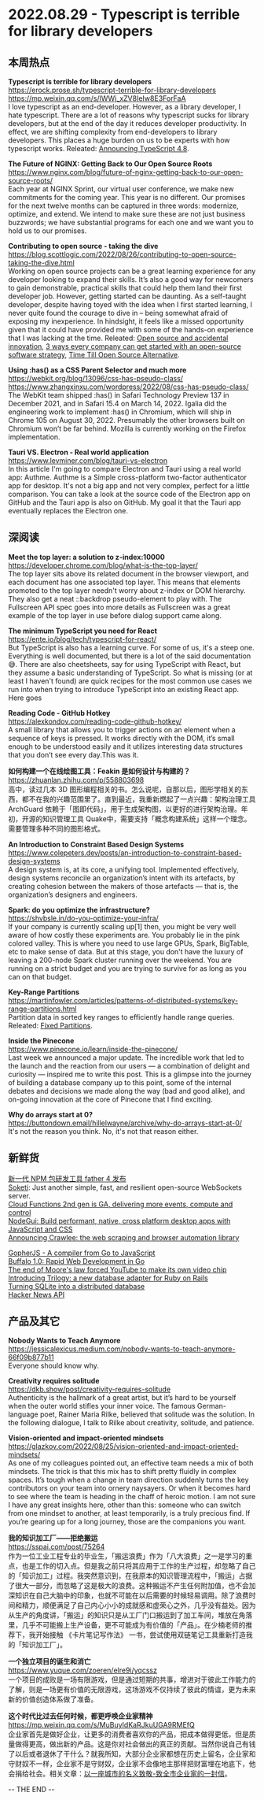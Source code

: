 2022.08.29 - Typescript is terrible for library developers  
========  

## 本周热点

**Typescript is terrible for library developers**  
https://erock.prose.sh/typescript-terrible-for-library-developers  
https://mp.weixin.qq.com/s/lWWj_xZV8IeIw8E3ForFaA  
I love typescript as an end-developer. However, as a library developer, I hate typescript. There are a lot of reasons why typescript sucks for library developers, but at the end of the day it reduces developer productivity. In effect, we are shifting complexity from end-developers to library developers. This places a huge burden on us to be experts with how typescript works. Releated: [Announcing TypeScript 4.8](https://devblogs.microsoft.com/typescript/announcing-typescript-4-8/).

**The Future of NGINX: Getting Back to Our Open Source Roots**  
https://www.nginx.com/blog/future-of-nginx-getting-back-to-our-open-source-roots/  
Each year at NGINX Sprint, our virtual user conference, we make new commitments for the coming year. This year is no different. Our promises for the next twelve months can be captured in three words: modernize, optimize, and extend. We intend to make sure these are not just business buzzwords; we have substantial programs for each one and we want you to hold us to our promises. 

**Contributing to open source - taking the dive**  
https://blog.scottlogic.com/2022/08/26/contributing-to-open-source-taking-the-dive.html  
Working on open source projects can be a great learning experience for any developer looking to expand their skills. It’s also a good way for newcomers to gain demonstrable, practical skills that could help them land their first developer job. However, getting started can be daunting. As a self-taught developer, despite having toyed with the idea when I first started learning, I never quite found the courage to dive in – being somewhat afraid of exposing my inexperience. In hindsight, it feels like a missed opportunity given that it could have provided me with some of the hands-on experience that I was lacking at the time. Releated: [Open source and accidental innovation](https://stackoverflow.blog/2022/08/24/open-source-and-accidental-innovation/), [3 ways every company can get started with an open-source software strategy](https://github.blog/2022-08-26-3-ways-every-company-can-get-started-with-an-open-source-software-strategy/), [Time Till Open Source Alternative](https://staltz.com/time-till-open-source-alternative.html).  

**Using :has() as a CSS Parent Selector and much more**  
https://webkit.org/blog/13096/css-has-pseudo-class/  
https://www.zhangxinxu.com/wordpress/2022/08/css-has-pseudo-class/  
The WebKit team shipped :has() in Safari Technology Preview 137 in December 2021, and in Safari 15.4 on March 14, 2022. Igalia did the engineering work to implement :has() in Chromium, which will ship in Chrome 105 on August 30, 2022. Presumably the other browsers built on Chromium won’t be far behind. Mozilla is currently working on the Firefox implementation.

**Tauri VS. Electron - Real world application**  
https://www.levminer.com/blog/tauri-vs-electron  
In this article I'm going to compare Electron and Tauri using a real world app: Authme. Authme is a Simple cross-platform two-factor authenticator app for desktop. It's not a big app and not very complex, perfect for a little comparison. You can take a look at the source code of the Electron app on GitHub and the Tauri app is also on GitHub. My goal it that the Tauri app eventually replaces the Electron one.

## 深阅读

**Meet the top layer: a solution to z-index:10000**  
https://developer.chrome.com/blog/what-is-the-top-layer/  
The top layer sits above its related document in the browser viewport, and each document has one associated top layer. This means that elements promoted to the top layer needn't worry about z-index or DOM hierarchy. They also get a neat ::backdrop pseudo-element to play with. The Fullscreen API spec goes into more details as Fullscreen was a great example of the top layer in use before dialog support came along.

**The minimum TypeScript you need for React**  
https://ente.io/blog/tech/typescript-for-react/  
But TypeScript is also has a learning curve. For some of us, it's a steep one. Everything is well documented, but there is a lot of the said documentation 😅. There are also cheetsheets, say for using TypeScript with React, but they assume a basic understanding of TypeScript. So what is missing (or at least I haven't found) are quick recipes for the most common use cases we run into when trying to introduce TypeScript into an existing React app. Here goes

**Reading Code - GitHub Hotkey**  
https://alexkondov.com/reading-code-github-hotkey/  
A small library that allows you to trigger actions on an element when a sequence of keys is pressed. It works directly with the DOM, it’s small enough to be understood easily and it utilizes interesting data structures that you don’t see every day.This was it.

**如何构建一个在线绘图工具：Feakin 是如何设计与构建的？**  
https://zhuanlan.zhihu.com/p/558803698  
高中，读过几本 3D 图形编程相关的书。怎么说呢，自那以后，图形学相关的东西，都不在我的兴趣范围里了。直到最近，我重新燃起了一点兴趣：架构治理工具 ArchGuard 依赖于「图即代码」，用于生成架构图，以更好的进行架构治理。年初，开源的知识管理工具 Quake中，需要支持「概念构建系统」这样一个理念。需要管理多种不同的图形格式。

**An Introduction to Constraint Based Design Systems**  
https://www.colepeters.dev/posts/an-introduction-to-constraint-based-design-systems  
A design system is, at its core, a unifying tool. Implemented effectively, design systems reconcile an organization’s intent with its artefacts, by creating cohesion between the makers of those artefacts — that is, the organization’s designers and engineers.

**Spark: do you optimize the infrastructure?**  
https://shvbsle.in/do-you-optimize-your-infra/  
If your company is currently scaling up[1] then, you might be very well aware of how costly these experiments are. You probably lie in the pink colored valley. This is where you need to use large GPUs, Spark, BigTable, etc to make sense of data. But at this stage, you don't have the luxury of leaving a 200-node Spark cluster running over the weekend. You are running on a strict budget and you are trying to survive for as long as you can on that budget.

**Key-Range Partitions**  
https://martinfowler.com/articles/patterns-of-distributed-systems/key-range-partitions.html  
Partition data in sorted key ranges to efficiently handle range queries. Releated: [Fixed Partitions](https://martinfowler.com/articles/patterns-of-distributed-systems/fixed-partitions.html).

**Inside the Pinecone**  
https://www.pinecone.io/learn/inside-the-pinecone/  
Last week we announced a major update. The incredible work that led to the launch and the reaction from our users — a combination of delight and curiosity — inspired me to write this post. This is a glimpse into the journey of building a database company up to this point, some of the internal debates and decisions we made along the way (bad and good alike), and on-going innovation at the core of Pinecone that I find exciting.

**Why do arrays start at 0?**  
https://buttondown.email/hillelwayne/archive/why-do-arrays-start-at-0/  
It's not the reason you think. No, it's not that reason either.

## 新鲜货

[新一代 NPM 包研发工具 father 4 发布](https://zhuanlan.zhihu.com/p/558192063)  
[Soketi](https://github.com/soketi/soketi): Just another simple, fast, and resilient open-source WebSockets server.  
[Cloud Functions 2nd gen is GA, delivering more events, compute and control](https://cloud.google.com/blog/products/serverless/cloud-functions-2nd-generation-now-generally-available)  
[NodeGui: Build performant, native, cross platform desktop apps with JavaScript and CSS](https://docs.nodegui.org/)  
[Announcing Crawlee: the web scraping and browser automation library](https://blog.apify.com/announcing-crawlee-the-web-scraping-and-browser-automation-library/)  

[GopherJS - A compiler from Go to JavaScript](https://github.com/gopherjs/gopherjs)  
[Buffalo 1.0: Rapid Web Development in Go](https://gobuffalo.io/)  
[The end of Moore's law forced YouTube to make its own video chip](https://www.techspot.com/news/95774-end-moore-law-forced-youtube-make-own-video.html)  
[Introducing Trilogy: a new database adapter for Ruby on Rails](https://github.blog/2022-08-25-introducing-trilogy-a-new-database-adapter-for-ruby-on-rails/)  
[Turning SQLite into a distributed database](https://univalence.me/posts/mvsqlite)  
[Hacker News API](https://github.com/HackerNews/API)  

## 产品及其它 

**Nobody Wants to Teach Anymore**  
https://jessicalexicus.medium.com/nobody-wants-to-teach-anymore-66f09b877b11  
Everyone should know why.

**Creativity requires solitude**  
https://dkb.show/post/creativity-requires-solitude  
Authenticity is the hallmark of a great artist, but it’s hard to be yourself when the outer world stifles your inner voice. The famous German-language poet, Rainer Maria Rilke, believed that solitude was the solution. In the following dialogue, I talk to Rilke about creativity, solitude, and patience.

**Vision-oriented and impact-oriented mindsets**  
https://glazkov.com/2022/08/25/vision-oriented-and-impact-oriented-mindsets/  
As one of my colleagues pointed out, an effective team needs a mix of both mindsets. The trick is that this mix has to shift pretty fluidly in complex spaces. It’s tough when a change in team direction suddenly turns the key contributors on your team into ornery naysayers. Or when it becomes hard to see where the team is heading in the chaff of heroic motion. I am not sure I have any great insights here, other than this: someone who can switch from one mindset to another, at least temporarily, is a truly precious find. If you’re gearing up for a long journey, those are the companions you want.

**我的知识加工厂——拒绝搬运**  
https://sspai.com/post/75264  
作为一位工业工程专业的毕业生，「搬运浪费」作为「八大浪费」之一是学习的重点，也是工作的切入点。但是我之前只将其应用于工作的生产过程，却忽略了自己的「知识加工」过程。我突然意识到，在我原本的知识管理流程中，「搬运」占据了很大一部分，而忽略了这是极大的浪费。这种搬运不产生任何附加值，也不会加深知识在自己大脑中的印象，也就不可能在以后需要的时候轻易调用。除了浪费时间和精力，顺便满足了自己内心小小的成就感和虚荣心之外，几乎没有益处。因为从生产的角度讲，「搬运」的知识只是从工厂门口搬运到了加工车间，堆放在角落里，几乎不可能搬上生产设备，更不可能成为有价值的「产品」。在少楠老师的推荐下，我开始接触 《卡片笔记写作法》 一书，尝试使用双链笔记工具重新打造我的「知识加工厂」。

**一个独立项目的诞生和消亡**  
https://www.yuque.com/zoeren/elre9i/yqcssz  
一个项目的成败是一场有限游戏，但是通过短期的共事，增进对于彼此工作能力的了解，则是一场更有价值的无限游戏，这场游戏不仅持续了彼此的情谊，更为未来新的价值创造体系做了准备。

**这个时代比过去任何时候，都更呼唤企业家精神**  
https://mp.weixin.qq.com/s/MuBuyIdKaRJkuUGA9RMEfQ  
企业家首先是做好企业，让更多的消费者喜欢你的产品，把成本做得更低，但是质量做得更高，做出新的产品。这是你对社会做出的真正的贡献。当然你说自己有钱了以后或者退休了干什么？就我所知，大部分企业家都想在历史上留名，企业家和守财奴不一样，企业家不是守财奴，企业家不会像地主那样把财富埋在地底下，他会捐给社会。相关文章：[以一座城市的名义致敬-致全市企业家的一封信](https://baijiahao.baidu.com/s?id=1739650960723465501&wfr=spider&for=pc)。

-- THE END --
